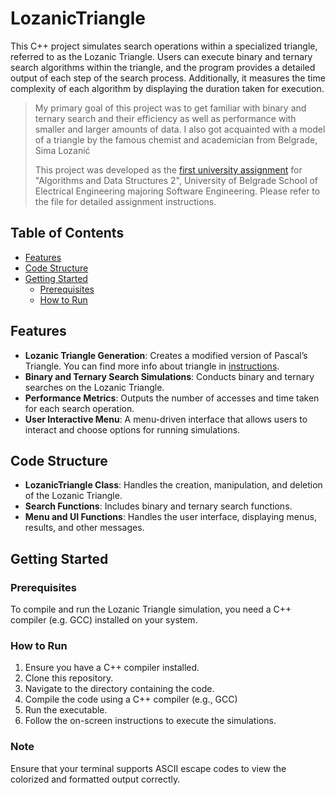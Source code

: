 # LozanicTriangle
This C++ project simulates search operations within a specialized triangle, referred to as the Lozanic Triangle. Users can execute binary and ternary search algorithms within the triangle, and the program provides a detailed output of each step of the search process. Additionally, it measures the time complexity of each algorithm by displaying the duration taken for execution.

> My primary goal of this project was to get familiar with binary and ternary search and their efficiency as well as performance with smaller and larger amounts of data. I also got acquainted with a model of a triangle by the famous chemist and academician from Belgrade, Sima Lozanić
> 
> This project was developed as the [first university assignment](instructions.pdf) for "Algorithms and Data Structures 2", University of Belgrade School of Electrical Engineering majoring Software Engineering. Please refer to the file for detailed assignment instructions.

## Table of Contents

- [Features](#features)
- [Code Structure](#code-structure)
- [Getting Started](#getting-started)
  - [Prerequisites](#prerequisites)
  - [How to Run](#how-to-run)

## Features

- **Lozanic Triangle Generation**: Creates a modified version of Pascal’s Triangle. You can find more info about triangle in [instructions](instructions.pdf).
- **Binary and Ternary Search Simulations**: Conducts binary and ternary searches on the Lozanic Triangle.
- **Performance Metrics**: Outputs the number of accesses and time taken for each search operation.
- **User Interactive Menu**: A menu-driven interface that allows users to interact and choose options for running simulations.

## Code Structure

- **LozanicTriangle Class**: Handles the creation, manipulation, and deletion of the Lozanic Triangle.
- **Search Functions**: Includes binary and ternary search functions.
- **Menu and UI Functions**: Handles the user interface, displaying menus, results, and other messages.

## Getting Started

### Prerequisites

To compile and run the Lozanic Triangle simulation, you need a C++ compiler (e.g. GCC) installed on your system.

### How to Run

1. Ensure you have a C++ compiler installed.
2. Clone this repository.
3. Navigate to the directory containing the code.
4. Compile the code using a C++ compiler (e.g., GCC)
5. Run the executable.
6. Follow the on-screen instructions to execute the simulations.

### Note
Ensure that your terminal supports ASCII escape codes to view the colorized and formatted output correctly.
